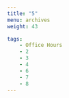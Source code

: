 ```yaml
---
title: "5"
menu: archives
weight: 43

tags: 
    - Office Hours
    - 2
    - 3
    - 4
    - 6
    - 7
    - 8
---
```

